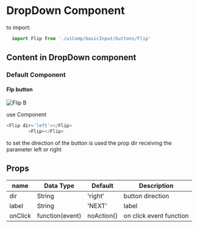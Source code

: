 # DropDown Component

to import:
```js
  import Flip from './uiComp/basicInput/buttons/Flip'
```

## Content in DropDown component

### Default Component

#### Flp button

![Flip B](https://i.ibb.co/dc3m5tW/Captura-de-Pantalla-2019-10-23-a-la-s-12-03-29.png)

use Component

```js
<Flip dir='left'></Flip>
        <Flip></Flip>
```
to set the direction of the button is used the prop dir receiving the parameter left or right

## Props

name | Data Type  | Default  | Description
--|---|---|--
dir  | String  | 'right'  | button direction
label  | String  | 'NEXT'  | label
onClick  | function(event)  | noAction()  | on click event function

